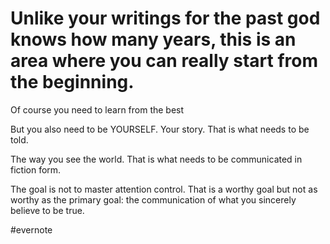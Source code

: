 # Unlike your writings for the past god knows how many years, this is an area where you can really start from the beginning.

Of course you need to learn from the best

But you also need to be YOURSELF. Your story. That is what needs to be told.

The way you see the world. That is what needs to be communicated in fiction form.

The goal is not to master attention control. That is a worthy goal but not as worthy as the primary goal: the communication of what you sincerely believe to be true.

\#evernote

